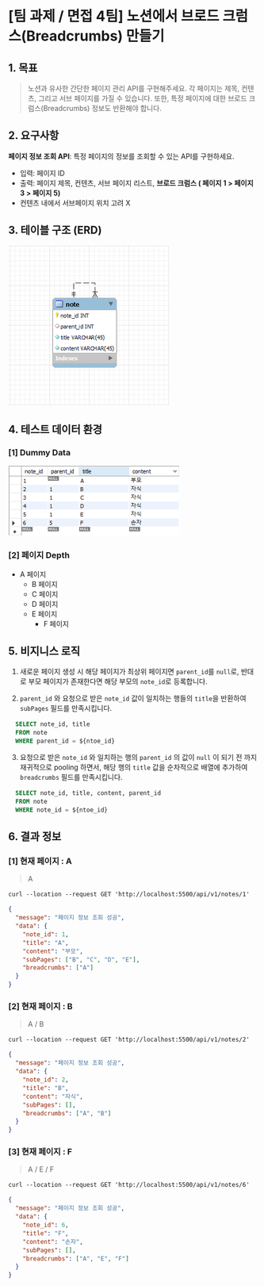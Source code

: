 # [팀 과제 / 면접 4팀] 노션에서 브로드 크럼스(Breadcrumbs) 만들기

## 1. 목표

> 노션과 유사한 간단한 페이지 관리 API를 구현해주세요. 각 페이지는 제목, 컨텐츠, 그리고 서브 페이지를 가질 수 있습니다. 또한, 특정 페이지에 대한 브로드 크럼스(Breadcrumbs) 정보도 반환해야 합니다.

## 2. 요구사항

**페이지 정보 조회 API**: 특정 페이지의 정보를 조회할 수 있는 API를 구현하세요.

- 입력: 페이지 ID
- 출력: 페이지 제목, 컨텐츠, 서브 페이지 리스트, **브로드 크럼스 ( 페이지 1 > 페이지 3 > 페이지 5)**
- 컨텐츠 내에서 서브페이지 위치 고려 X

## 3. 테이블 구조 (ERD)

![image](./src//public/Breadcrumbs_ERD.png)

## 4. 테스트 데이터 환경

### [1] Dummy Data

![image](./src//public/rows.png)

### [2] 페이지 Depth

- A 페이지
  - B 페이지
  - C 페이지
  - D 페이지
  - E 페이지
    - F 페이지

## 5. 비지니스 로직

1. 새로운 페이지 생성 시 해당 페이지가 최상위 페이지면 `parent_id`를 `null`로, 반대로 부모 페이지가 존재한다면 해당 부모의 `note_id`로 등록합니다.

2. `parent_id` 와 요청으로 받은 `note_id` 값이 일치하는 행들의 `title`을 반환하여 `subPages` 필드를 만족시킵니다.

```sql
  SELECT note_id, title
  FROM note
  WHERE parent_id = ${ntoe_id}
```

3. 요청으로 받은 `note_id` 와 일치하는 행의 `parent_id` 의 값이 `null` 이 되기 전 까지 재귀적으로 pooling 하면서, 해당 행의 `title` 값을 순차적으로 배열에 추가하여 `breadcrumbs` 필드를 만족시킵니다.

```sql
  SELECT note_id, title, content, parent_id
  FROM note
  WHERE note_id = ${ntoe_id}
```

## 6. 결과 정보

### [1] 현재 페이지 : A

> A

```
curl --location --request GET 'http://localhost:5500/api/v1/notes/1'
```

```json
{
  "message": "페이지 정보 조회 성공",
  "data": {
    "note_id": 1,
    "title": "A",
    "content": "부모",
    "subPages": ["B", "C", "D", "E"],
    "breadcrumbs": ["A"]
  }
}
```

### [2] 현재 페이지 : B

> A / B

```
curl --location --request GET 'http://localhost:5500/api/v1/notes/2'
```

```json
{
  "message": "페이지 정보 조회 성공",
  "data": {
    "note_id": 2,
    "title": "B",
    "content": "자식",
    "subPages": [],
    "breadcrumbs": ["A", "B"]
  }
}
```

### [3] 현재 페이지 : F

> A / E / F

```
curl --location --request GET 'http://localhost:5500/api/v1/notes/6'
```

```json
{
  "message": "페이지 정보 조회 성공",
  "data": {
    "note_id": 6,
    "title": "F",
    "content": "손자",
    "subPages": [],
    "breadcrumbs": ["A", "E", "F"]
  }
}
```
